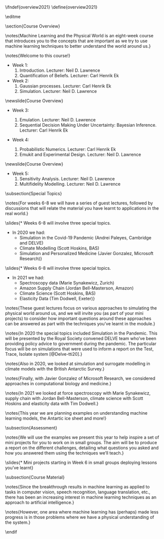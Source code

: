 \ifndef{overview2021}
\define{overview2021}

\editme


\section{Course Overview}

\notes{Machine Learning and the Physical World is an eight-week course that introduces you to the concepts that are important as we try to use machine learning techniques to better understand the world around us.}

\notes{Welcome to this course!}

* Week 1:
  1. Introduction. Lecturer: Neil D. Lawrence
  2. Quantification of Beliefs. Lecturer: Carl Henrik Ek
* Week 2:
  1. Gaussian processes. Lecturer: Carl Henrik Ek
  2. Simulation. Lecturer: Neil D. Lawrence

\newslide{Course Overview}

* Week 3:
  1. Emulation. Lecturer: Neil D. Lawrence
  2. Sequential Decision Making Under Uncertainty: Bayesian Inference. Lecturer: Carl Henrik Ek

* Week 4:
  1. Probabilistic Numerics. Lecturer: Carl Henrik Ek
  2. Emukit and Experimental Design. Lecturer: Neil D. Lawrence

\newslide{Course Overview}

* Week 5:
  1. Sensitivity Analysis. Lecturer: Neil D. Lawrence
  2. Multifidelity Modelling. Lecturer: Neil D. Lawrence

\subsection{Special Topics}

\notes{For weeks 6-8 we will have a series of guest lectures, followed by discussions that will relate the material you have learnt to applications in the real world.}

\slides{* Weeks 6-8 will involve three special topics.
* In 2020 we had:
    * Simulation in the Covid-19 Pandemic (Andrei Paleyes, Cambridge and DELVE)
    * Climate Modelling (Scott Hoskins, BAS)
    * Simulation and Personalized Medicine (Javier Gonzalez, Microsoft Research)}

\slides{* Weeks 6-8 will involve three special topics.
* In 2021 we had:
    * Spectroscopy data (Marie Synakewicz, Zurich)
    * Amazon Supply Chain (Jordan Bell-Masterson, Amazon)
    * Climate Science (Scott Hoskins, BAS)
    * Elasticity Data (Tim Dodwell, Exeter)}

\notes{These guest lectures focus on various approaches to simulating the physical world around us, and we will invite you (as part of your mini projects) to consider how important questions around these approaches can be answered as part with the techniques you’ve learnt in the module.}

\notes{In 2020 the special topics included Simulation in the Pandemic. This will be presented by the Royal Society convened DELVE team who’ve been providing policy advice to government during the pandemic. The particular focus will be on simulations that were used to inform a report on the Test, Trace, Isolate system [@Delve-tti20].}

\notes{Also in 2020, we looked at simulation and surrogate modelling in climate models with the British Antarctic Survey.}

\notes{Finally, with Javier Gonzalez of Microsoft Research, we considered approaches in computational biology and medicine.}

\notes{In 2021 we looked at force spectroscopy with Marie Synakewicz, supply chain with Jordan Bell-Masterson, climate science with Scott Hoskins and elasticity data with Tim Dodwell.}

\notes{This year we are planning examples on understanding machine learning models, the Antartic ice sheet and more!}

\subsection{Assessment}

\notes{We will use the examples we present this year to help inspire a set of mini projects for you to work on in small groups. The aim will be to produce a report on the different challenges, detailing what questions you asked and how you answered them using the techniques we’ll teach.}

\slides{* Mini projects starting in Week 6 in small groups deploying lessons you’ve learnt}

\subsection{Course Material}

\notes{Since the breakthrough results in machine learning as applied to tasks in computer vision, speech recognition, language translation, etc., there has been an increasing interest in machine learning techniques as an approach to artificial intelligence.}

\notes{However, one area where machine learning has (perhaps) made less progress is in those problems where we have a physical understanding of the system.}

\endif
